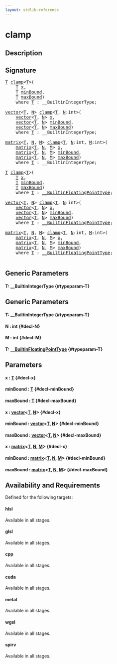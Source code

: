 ```yaml
---
layout: stdlib-reference
---
```


# clamp

## Description





## Signature 

<pre>
<a href="/stdlib-reference/global-decls/clamp#typeparam-T" class="code_type">T</a> <a href="/stdlib-reference/global-decls/clamp">clamp</a>&lt;<a href="/stdlib-reference/global-decls/clamp#typeparam-T" class="code_type">T</a>&gt;(
    <a href="/stdlib-reference/global-decls/clamp#typeparam-T" class="code_type">T</a> <a href="/stdlib-reference/global-decls/clamp#decl-x" class="code_param">x</a>,
    <a href="/stdlib-reference/global-decls/clamp#typeparam-T" class="code_type">T</a> <a href="/stdlib-reference/global-decls/clamp#decl-minBound" class="code_param">minBound</a>,
    <a href="/stdlib-reference/global-decls/clamp#typeparam-T" class="code_type">T</a> <a href="/stdlib-reference/global-decls/clamp#decl-maxBound" class="code_param">maxBound</a>)
    <span class='code_keyword'>where</span> <a href="/stdlib-reference/global-decls/clamp#typeparam-T" class="code_type">T</a> : __BuiltinIntegerType;

<a href="/stdlib-reference/types/vector/index">vector</a>&lt;<a href="/stdlib-reference/types/vector/index#typeparam-T" class="code_type">T</a>, <a href="/stdlib-reference/types/vector/index#decl-N" class="code_var">N</a>&gt; <a href="/stdlib-reference/global-decls/clamp">clamp</a>&lt;<a href="/stdlib-reference/global-decls/clamp#typeparam-T" class="code_type">T</a>, <a href="/stdlib-reference/global-decls/clamp#decl-N" class="code_var">N</a>:int&gt;(
    <a href="/stdlib-reference/types/vector/index">vector</a>&lt;<a href="/stdlib-reference/types/vector/index#typeparam-T" class="code_type">T</a>, <a href="/stdlib-reference/types/vector/index#decl-N" class="code_var">N</a>&gt; <a href="/stdlib-reference/global-decls/clamp#decl-x" class="code_param">x</a>,
    <a href="/stdlib-reference/types/vector/index">vector</a>&lt;<a href="/stdlib-reference/types/vector/index#typeparam-T" class="code_type">T</a>, <a href="/stdlib-reference/types/vector/index#decl-N" class="code_var">N</a>&gt; <a href="/stdlib-reference/global-decls/clamp#decl-minBound" class="code_param">minBound</a>,
    <a href="/stdlib-reference/types/vector/index">vector</a>&lt;<a href="/stdlib-reference/types/vector/index#typeparam-T" class="code_type">T</a>, <a href="/stdlib-reference/types/vector/index#decl-N" class="code_var">N</a>&gt; <a href="/stdlib-reference/global-decls/clamp#decl-maxBound" class="code_param">maxBound</a>)
    <span class='code_keyword'>where</span> <a href="/stdlib-reference/global-decls/clamp#typeparam-T" class="code_type">T</a> : __BuiltinIntegerType;

<a href="/stdlib-reference/types/matrix/index">matrix</a>&lt;<a href="/stdlib-reference/types/matrix/T" class="code_type">T</a>, <a href="/stdlib-reference/types/matrix/index#decl-N" class="code_var">N</a>, <a href="/stdlib-reference/types/matrix/index#decl-M" class="code_var">M</a>&gt; <a href="/stdlib-reference/global-decls/clamp">clamp</a>&lt;<a href="/stdlib-reference/global-decls/clamp#typeparam-T" class="code_type">T</a>, <a href="/stdlib-reference/global-decls/clamp#decl-N" class="code_var">N</a>:int, <a href="/stdlib-reference/global-decls/clamp#decl-M" class="code_var">M</a>:int&gt;(
    <a href="/stdlib-reference/types/matrix/index">matrix</a>&lt;<a href="/stdlib-reference/types/matrix/T" class="code_type">T</a>, <a href="/stdlib-reference/types/matrix/index#decl-N" class="code_var">N</a>, <a href="/stdlib-reference/types/matrix/index#decl-M" class="code_var">M</a>&gt; <a href="/stdlib-reference/global-decls/clamp#decl-x" class="code_param">x</a>,
    <a href="/stdlib-reference/types/matrix/index">matrix</a>&lt;<a href="/stdlib-reference/types/matrix/T" class="code_type">T</a>, <a href="/stdlib-reference/types/matrix/index#decl-N" class="code_var">N</a>, <a href="/stdlib-reference/types/matrix/index#decl-M" class="code_var">M</a>&gt; <a href="/stdlib-reference/global-decls/clamp#decl-minBound" class="code_param">minBound</a>,
    <a href="/stdlib-reference/types/matrix/index">matrix</a>&lt;<a href="/stdlib-reference/types/matrix/T" class="code_type">T</a>, <a href="/stdlib-reference/types/matrix/index#decl-N" class="code_var">N</a>, <a href="/stdlib-reference/types/matrix/index#decl-M" class="code_var">M</a>&gt; <a href="/stdlib-reference/global-decls/clamp#decl-maxBound" class="code_param">maxBound</a>)
    <span class='code_keyword'>where</span> <a href="/stdlib-reference/global-decls/clamp#typeparam-T" class="code_type">T</a> : __BuiltinIntegerType;

<a href="/stdlib-reference/global-decls/clamp#typeparam-T" class="code_type">T</a> <a href="/stdlib-reference/global-decls/clamp">clamp</a>&lt;<a href="/stdlib-reference/global-decls/clamp#typeparam-T" class="code_type">T</a>&gt;(
    <a href="/stdlib-reference/global-decls/clamp#typeparam-T" class="code_type">T</a> <a href="/stdlib-reference/global-decls/clamp#decl-x" class="code_param">x</a>,
    <a href="/stdlib-reference/global-decls/clamp#typeparam-T" class="code_type">T</a> <a href="/stdlib-reference/global-decls/clamp#decl-minBound" class="code_param">minBound</a>,
    <a href="/stdlib-reference/global-decls/clamp#typeparam-T" class="code_type">T</a> <a href="/stdlib-reference/global-decls/clamp#decl-maxBound" class="code_param">maxBound</a>)
    <span class='code_keyword'>where</span> <a href="/stdlib-reference/global-decls/clamp#typeparam-T" class="code_type">T</a> : <a href="/stdlib-reference/interfaces/BuiltinFloatingPointType/index">__BuiltinFloatingPointType</a>;

<a href="/stdlib-reference/types/vector/index">vector</a>&lt;<a href="/stdlib-reference/types/vector/index#typeparam-T" class="code_type">T</a>, <a href="/stdlib-reference/types/vector/index#decl-N" class="code_var">N</a>&gt; <a href="/stdlib-reference/global-decls/clamp">clamp</a>&lt;<a href="/stdlib-reference/global-decls/clamp#typeparam-T" class="code_type">T</a>, <a href="/stdlib-reference/global-decls/clamp#decl-N" class="code_var">N</a>:int&gt;(
    <a href="/stdlib-reference/types/vector/index">vector</a>&lt;<a href="/stdlib-reference/types/vector/index#typeparam-T" class="code_type">T</a>, <a href="/stdlib-reference/types/vector/index#decl-N" class="code_var">N</a>&gt; <a href="/stdlib-reference/global-decls/clamp#decl-x" class="code_param">x</a>,
    <a href="/stdlib-reference/types/vector/index">vector</a>&lt;<a href="/stdlib-reference/types/vector/index#typeparam-T" class="code_type">T</a>, <a href="/stdlib-reference/types/vector/index#decl-N" class="code_var">N</a>&gt; <a href="/stdlib-reference/global-decls/clamp#decl-minBound" class="code_param">minBound</a>,
    <a href="/stdlib-reference/types/vector/index">vector</a>&lt;<a href="/stdlib-reference/types/vector/index#typeparam-T" class="code_type">T</a>, <a href="/stdlib-reference/types/vector/index#decl-N" class="code_var">N</a>&gt; <a href="/stdlib-reference/global-decls/clamp#decl-maxBound" class="code_param">maxBound</a>)
    <span class='code_keyword'>where</span> <a href="/stdlib-reference/global-decls/clamp#typeparam-T" class="code_type">T</a> : <a href="/stdlib-reference/interfaces/BuiltinFloatingPointType/index">__BuiltinFloatingPointType</a>;

<a href="/stdlib-reference/types/matrix/index">matrix</a>&lt;<a href="/stdlib-reference/types/matrix/T" class="code_type">T</a>, <a href="/stdlib-reference/types/matrix/index#decl-N" class="code_var">N</a>, <a href="/stdlib-reference/types/matrix/index#decl-M" class="code_var">M</a>&gt; <a href="/stdlib-reference/global-decls/clamp">clamp</a>&lt;<a href="/stdlib-reference/global-decls/clamp#typeparam-T" class="code_type">T</a>, <a href="/stdlib-reference/global-decls/clamp#decl-N" class="code_var">N</a>:int, <a href="/stdlib-reference/global-decls/clamp#decl-M" class="code_var">M</a>:int&gt;(
    <a href="/stdlib-reference/types/matrix/index">matrix</a>&lt;<a href="/stdlib-reference/types/matrix/T" class="code_type">T</a>, <a href="/stdlib-reference/types/matrix/index#decl-N" class="code_var">N</a>, <a href="/stdlib-reference/types/matrix/index#decl-M" class="code_var">M</a>&gt; <a href="/stdlib-reference/global-decls/clamp#decl-x" class="code_param">x</a>,
    <a href="/stdlib-reference/types/matrix/index">matrix</a>&lt;<a href="/stdlib-reference/types/matrix/T" class="code_type">T</a>, <a href="/stdlib-reference/types/matrix/index#decl-N" class="code_var">N</a>, <a href="/stdlib-reference/types/matrix/index#decl-M" class="code_var">M</a>&gt; <a href="/stdlib-reference/global-decls/clamp#decl-minBound" class="code_param">minBound</a>,
    <a href="/stdlib-reference/types/matrix/index">matrix</a>&lt;<a href="/stdlib-reference/types/matrix/T" class="code_type">T</a>, <a href="/stdlib-reference/types/matrix/index#decl-N" class="code_var">N</a>, <a href="/stdlib-reference/types/matrix/index#decl-M" class="code_var">M</a>&gt; <a href="/stdlib-reference/global-decls/clamp#decl-maxBound" class="code_param">maxBound</a>)
    <span class='code_keyword'>where</span> <a href="/stdlib-reference/global-decls/clamp#typeparam-T" class="code_type">T</a> : <a href="/stdlib-reference/interfaces/BuiltinFloatingPointType/index">__BuiltinFloatingPointType</a>;

</pre>

## Generic Parameters

#### T: \_\_BuiltinIntegerType {#typeparam-T}

## Generic Parameters

#### T: \_\_BuiltinIntegerType {#typeparam-T}
#### N  : int {#decl-N}
#### M  : int {#decl-M}
#### T: [\_\_BuiltinFloatingPointType](/stdlib-reference/interfaces/BuiltinFloatingPointType/index) {#typeparam-T}

## Parameters

#### x  : [T](/stdlib-reference/global-decls/clamp#typeparam-T) {#decl-x}
#### minBound  : [T](/stdlib-reference/global-decls/clamp#typeparam-T) {#decl-minBound}
#### maxBound  : [T](/stdlib-reference/global-decls/clamp#typeparam-T) {#decl-maxBound}
#### x  : [vector](/stdlib-reference/types/vector/index)\<[T](/stdlib-reference/types/vector/index#typeparam-T), [N](/stdlib-reference/types/vector/index#decl-N)\> {#decl-x}
#### minBound  : [vector](/stdlib-reference/types/vector/index)\<[T](/stdlib-reference/types/vector/index#typeparam-T), [N](/stdlib-reference/types/vector/index#decl-N)\> {#decl-minBound}
#### maxBound  : [vector](/stdlib-reference/types/vector/index)\<[T](/stdlib-reference/types/vector/index#typeparam-T), [N](/stdlib-reference/types/vector/index#decl-N)\> {#decl-maxBound}
#### x  : [matrix](/stdlib-reference/types/matrix/index)\<[T](/stdlib-reference/types/matrix/T), [N](/stdlib-reference/types/matrix/index#decl-N), [M](/stdlib-reference/types/matrix/index#decl-M)\> {#decl-x}
#### minBound  : [matrix](/stdlib-reference/types/matrix/index)\<[T](/stdlib-reference/types/matrix/T), [N](/stdlib-reference/types/matrix/index#decl-N), [M](/stdlib-reference/types/matrix/index#decl-M)\> {#decl-minBound}
#### maxBound  : [matrix](/stdlib-reference/types/matrix/index)\<[T](/stdlib-reference/types/matrix/T), [N](/stdlib-reference/types/matrix/index#decl-N), [M](/stdlib-reference/types/matrix/index#decl-M)\> {#decl-maxBound}

## Availability and Requirements

Defined for the following targets:

#### hlsl
Available in all stages.

#### glsl
Available in all stages.

#### cpp
Available in all stages.

#### cuda
Available in all stages.

#### metal
Available in all stages.

#### wgsl
Available in all stages.

#### spirv
Available in all stages.



